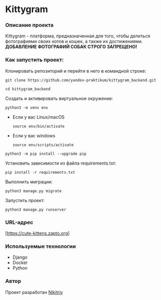 # Kittygram

### Описание проекта

Kittygram - платформа, предназначенная для того, чтобы делиться фотографиями своих котов и кошек, а также их достижениями.
**ДОБАВЛЕНИЕ ФОТОГРАФИЙ СОБАК СТРОГО ЗАПРЕЩЕНО!**

### Как запустить проект:

Клонировать репозиторий и перейти в него в командной строке:

```
git clone https://github.com/yandex-praktikum/kittygram_backend.git
```

```
cd kittygram_backend
```

Cоздать и активировать виртуальное окружение:

```
python3 -m venv env
```

* Если у вас Linux/macOS

    ```
    source env/bin/activate
    ```

* Если у вас windows

    ```
    source env/scripts/activate
    ```

```
python3 -m pip install --upgrade pip
```

Установить зависимости из файла requirements.txt:

```
pip install -r requirements.txt
```

Выполнить миграции:

```
python3 manage.py migrate
```

Запустить проект:

```
python3 manage.py runserver
```

### URL-адрес

[https://cute-kittens.zapto.org]

### Используемые технологии

- Django
- Docker
- Python

### Автор

Проект разработан [Nikitriy](https://github.com/Nikitriy)
